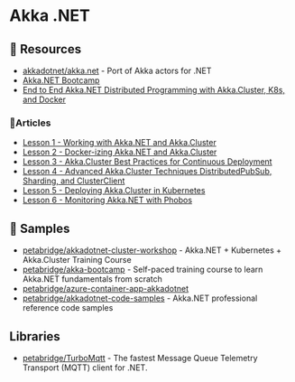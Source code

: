 # Akka .NET

## 📘 Resources
- [akkadotnet/akka.net](https://github.com/akkadotnet/akka.net) - Port of Akka actors for .NET
- [Akka.NET Bootcamp](https://petabridge.com/bootcamp/)
- [End to End Akka.NET Distributed Programming with Akka.Cluster, K8s, and Docker](https://petabridge.com/cluster/)

### 📕Articles
- [Lesson 1 - Working with Akka.NET and Akka.Cluster](https://petabridge.com/cluster/lesson1)
- [Lesson 2 - Docker-izing Akka.NET and Akka.Cluster](https://petabridge.com/cluster/lesson2)
- [Lesson 3 - Akka.Cluster Best Practices for Continuous Deployment](https://petabridge.com/cluster/lesson3)
- [Lesson 4 - Advanced Akka.Cluster Techniques DistributedPubSub, Sharding, and ClusterClient](https://petabridge.com/cluster/lesson4)
- [Lesson 5 - Deploying Akka.Cluster in Kubernetes](https://petabridge.com/cluster/lesson5)
- [Lesson 6 - Monitoring Akka.NET with Phobos](https://petabridge.com/cluster/lesson6)

## 🚀 Samples
- [petabridge/akkadotnet-cluster-workshop](https://github.com/petabridge/akkadotnet-cluster-workshop) - Akka.NET + Kubernetes + Akka.Cluster Training Course
- [petabridge/akka-bootcamp](https://github.com/petabridge/akka-bootcamp) - Self-paced training course to learn Akka.NET fundamentals from scratch
- [petabridge/azure-container-app-akkadotnet](https://github.com/petabridge/azure-container-app-akkadotnet)
- [petabridge/akkadotnet-code-samples](https://github.com/petabridge/akkadotnet-code-samples) - Akka.NET professional reference code samples

## Libraries
- [petabridge/TurboMqtt](https://github.com/petabridge/TurboMqtt) - The fastest Message Queue Telemetry Transport (MQTT) client for .NET.